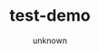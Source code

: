 ---
title: test-demo
author: unknown
source:
createTime: 2022-03-21 15:12
tags: ['本项目相关', 'test']
---